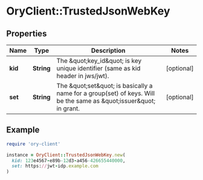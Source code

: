 # OryClient::TrustedJsonWebKey

## Properties

| Name | Type | Description | Notes |
| ---- | ---- | ----------- | ----- |
| **kid** | **String** | The \&quot;key_id\&quot; is key unique identifier (same as kid header in jws/jwt). | [optional] |
| **set** | **String** | The \&quot;set\&quot; is basically a name for a group(set) of keys. Will be the same as \&quot;issuer\&quot; in grant. | [optional] |

## Example

```ruby
require 'ory-client'

instance = OryClient::TrustedJsonWebKey.new(
  kid: 123e4567-e89b-12d3-a456-426655440000,
  set: https://jwt-idp.example.com
)
```

